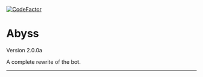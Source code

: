 [![CodeFactor](https://www.codefactor.io/repository/github/xuathegrate/abyss/badge/master?s=e6e1f34781addab833895bb700c429580bfe5f35)](https://www.codefactor.io/repository/github/xuathegrate/abyss/overview/master)

# Abyss
Version 2.0.0a

A complete rewrite of the bot.

---


